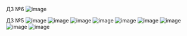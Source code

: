 ДЗ №6
![image](https://github.com/ClarkBrown87/ITCode5/assets/58907830/2f83cd27-6bff-490a-beb7-2e3070ff23ca)

ДЗ №5
![image](https://github.com/ClarkBrown87/ITCode5/assets/58907830/39545e58-a16b-4f70-9b75-766291dbb4c4)
![image](https://github.com/ClarkBrown87/ITCode5/assets/58907830/ac064dbd-45fb-490c-be96-39d714f8fbae)
![image](https://github.com/ClarkBrown87/ITCode5/assets/58907830/c1a4bf83-713b-4fa5-b61e-e76537007012)
![image](https://github.com/ClarkBrown87/ITCode5/assets/58907830/baa2a3ad-44a2-4377-9de6-5a53ea759ad4)
![image](https://github.com/ClarkBrown87/ITCode5/assets/58907830/ecd58b3a-cb2d-40c2-9eca-f6cff73aec78)
![image](https://github.com/ClarkBrown87/ITCode5/assets/58907830/f276eb58-de6b-43d3-baac-92ba25a7a17a)
![image](https://github.com/ClarkBrown87/ITCode5/assets/58907830/7f338518-841f-4c26-9306-9ffd71695ca7)
![image](https://github.com/ClarkBrown87/ITCode5/assets/58907830/7b190218-1b2f-4b5f-ae67-00a17eaaff27)
![image](https://github.com/ClarkBrown87/ITCode5/assets/58907830/c0a8001f-8c4a-42ec-90e3-f208fa7bf2e8)
